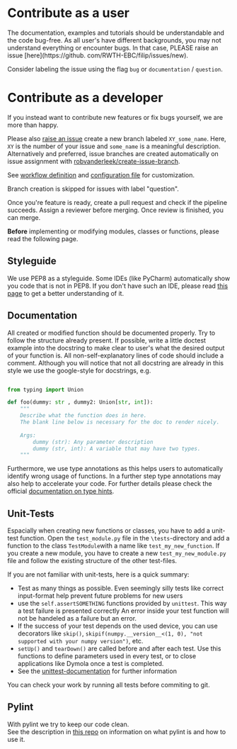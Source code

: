 # Contribute as a user

The documentation, examples and tutorials should be understandable and the code bug-free.
As all user's have different backgrounds, you may not understand everything or encounter bugs.
In that case, PLEASE raise an issue [here](https://github. com/RWTH-EBC/filip/issues/new).

Consider labeling the issue using the flag `bug` or `documentation` / `question`.

# Contribute as a developer

If you instead want to contribute new features or fix bugs yourself, we are more than happy.

Please also [raise an issue](https://github.com/RWTH-EBC/filip/issues/new) 
create a new branch labeled `XY_some_name`.
Here, `XY` is the number of your issue and `some_name` is a meaningful 
description.
Alternatively and preferred, issue branches are created automatically on issue 
assignment with [robvanderleek/create-issue-branch](https://github.com/robvanderleek/create-issue-branch).

See [workflow definition](.github/workflows/issue-tracker.yml) and 
[configuration file](.github/issue-branch.yml) for customization.

Branch creation is skipped for issues with label "question".

Once you're feature is ready, create a pull request and check if the pipeline succeeds.
Assign a reviewer before merging. 
Once review is finished, you can merge.

**Before** implementing or modifying modules, classes or functions, please read the following page.

## Styleguide

We use PEP8 as a styleguide. Some IDEs (like PyCharm) automatically show you code that is not in PEP8. If you don't have such an IDE, please read [this page](https://pep8.org/) to get a better understanding of it.

## Documentation

All created or modified function should be documented properly. 
Try to follow the structure already present. 
If possible, write a little doctest example into the docstring to make clear to user's what the desired output of your function is. 
All non-self-explanatory lines of code should include a comment. 
Although you will notice that not all docstring are already in this style we use the google-style for docstrings, e.g.

```python

from typing import Union

def foo(dummy: str , dummy2: Union[str, int]):
    """
    Describe what the function does in here.
    The blank line below is necessary for the doc to render nicely.
    
    Args:
        dummy (str): Any parameter description
        dummy (str, int): A variable that may have two types.
    """
```

Furthermore, we use type annotations as this helps users to automatically 
identify wrong usage of functions. 
In a further step type annotations may also help to accelerate your code. 
For further details please check the official [documentation on type hints](https://docs.python.org/3/library/typing.html).

## Unit-Tests
Espacially when creating new functions or classes, you have to add a unit-test function.
Open the `test_module.py` file in the `\tests`-directory and add a function to the class `TestModule`with a name like `test_my_new_function`. If you create a new module, you have to create a new `test_my_new_module.py` file and follow the existing structure of the 
other test-files.

If you are not familiar with unit-tests, here is a quick summary:
- Test as many things as possible. Even seemingly silly tests like correct input-format help prevent future problems for new users
- use the `self.assertSOMETHING` functions provided by `unittest`. This way a test failure is presented correctly An error inside your test function will not be handeled as a failure but an error.
- If the success of your test depends on the used device, you can use decorators like `skip()`, `skipif(numpy.__version__<(1, 0), "not supported with your numpy version")`, etc. 
- `setUp()` and `tearDown()` are called before and after each test. Use this functions to define parameters used in every test, or to close applications like Dymola once a test is completed.
- See the [unittest-documentation](https://docs.python.org/3/library/unittest.html#organizing-tests) for further information

You can check your work by running all tests before commiting to git. 

## Pylint
With pylint we try to keep our code clean.  
See the description in [this repo](https://git.rwth-aachen.de/EBC/EBC_all/gitlab_ci/templates/tree/master/pylint) on information on what pylint is and how to use it.
